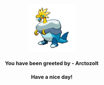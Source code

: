 <p align="center">
    <img src="https://raw.githubusercontent.com/PokeAPI/sprites/master/sprites/pokemon/881.png" width="150" height="150">
</p>
<h3 align="center">You have been greeted by - <b>Arctozolt</b></h3>
<h3 align="center">Have a nice day!</h3>
